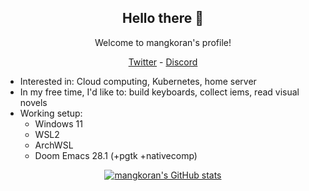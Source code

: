 <!-- <div align="center"> -->
<!--     <a href="https://github.com/mangkoran/mangkoran"> -->
<!--         <img src="./assets/60104382_p0-github-preview.png" alt="mangkoran Banner" /> -->
<!--     </a> -->
<!-- </div> -->

<h2 align="center">Hello there 👋</h2>
<p align="center">Welcome to mangkoran's profile!</p>
<p align="center">
    <a href="https://twitter.com/mangkoran">Twitter</a> -
    <a href="https://discordapp.com/users/391547930550599680">Discord</a>
</p>

- Interested in: Cloud computing, Kubernetes, home server
- In my free time, I'd like to: build keyboards, collect iems, read visual novels
- Working setup:
  - Windows 11
  - WSL2
  - ArchWSL
  - Doom Emacs 28.1 (+pgtk +nativecomp)

<p align="center">
    <a href="https://github.com/mangkoran/mangkoran">
        <img src="https://github-readme-stats.vercel.app/api?username=mangkoran&show_icons=true&theme=gruvbox" alt="mangkoran's GitHub stats" />
    </a>
</p>
<!-- ![mangkoran's GitHub stats](https://github-readme-stats.vercel.app/api?username=mangkoran&show_icons=true&theme=gruvbox)] -->
